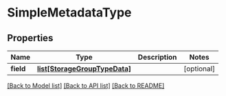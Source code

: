 # SimpleMetadataType

## Properties
Name | Type | Description | Notes
------------ | ------------- | ------------- | -------------
**field** | [**list[StorageGroupTypeData]**](StorageGroupTypeData.md) |  | [optional] 

[[Back to Model list]](../README.md#documentation-for-models) [[Back to API list]](../README.md#documentation-for-api-endpoints) [[Back to README]](../README.md)


